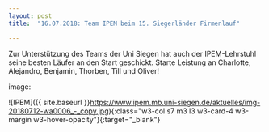 ```yaml
---
layout: post
title:  "16.07.2018: Team IPEM beim 15. Siegerländer Firmenlauf"

---
```


Zur Unterstützung des Teams der Uni Siegen hat auch der IPEM-Lehrstuhl seine besten Läufer an den Start geschickt. Starte Leistung an Charlotte, Alejandro, Benjamin, Thorben, Till und Oliver!

image:

![IPEM]({{ site.baseurl }}https://www.ipem.mb.uni-siegen.de/aktuelles/img-20180712-wa0006_-_copy.jpg){:class="w3-col s7 m3 l3 w3-card-4 w3-margin w3-hover-opacity"}{:target="_blank"}



